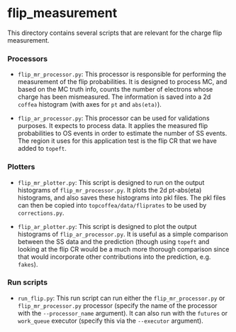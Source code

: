 # flip_measurement 

This directory contains several scripts that are relevant for the charge flip measurement.

### Processors 

* `flip_mr_processor.py`: This processor is responsible for performing the measurement of the flip probabilities. It is designed to process MC, and based on the MC truth info, counts the number of electrons whose charge has been mismeasured. The information is saved into a 2d `coffea` histogram (with axes for `pt` and `abs(eta)`). 

* `flip_ar_processor.py`: This processor can be used for validations purposes. It expects to process data. It applies the measured flip probabilities to OS events in order to estimate the number of SS events. The region it uses for this application test is the flip CR that we have added to `topeft`. 

### Plotters

* `flip_mr_plotter.py`: This script is designed to run on the output histograms of `flip_mr_processor.py`. It plots the 2d pt-abs(eta) histograms, and also saves these histograms into pkl files. The pkl files can then be copied into `topcoffea/data/fliprates` to be used by `corrections.py`.

* `flip_ar_plotter.py`: This script is designed to plot the output histograms of `flip_ar_processor.py`. It is useful as a simple comparison between the SS data and the prediction (though using `topeft` and looking at the flip CR would be a much more thorough comparison since that would incorporate other contributions into the prediction, e.g. `fakes`). 

### Run scripts

* `run_flip.py`: This run script can run either the `flip_mr_processor.py` or `flip_mr_processor.py` processor (specify the name of the processor with the `--processor_name` argument). It can also run with the `futures` or `work_queue` executor (specify this via the `--executor` argument).
